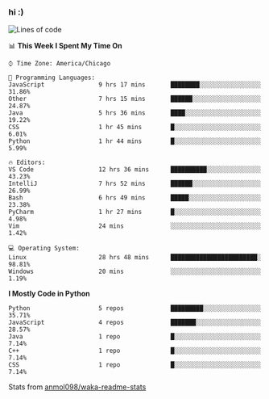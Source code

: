 ### hi :)

<!--START_SECTION:waka-->
![Lines of code](https://img.shields.io/badge/From%20Hello%20World%20I%27ve%20Written-778244%20lines%20of%20code-blue)

📊 **This Week I Spent My Time On** 

```text
⌚︎ Time Zone: America/Chicago

💬 Programming Languages: 
JavaScript               9 hrs 17 mins       ████████░░░░░░░░░░░░░░░░░   31.86% 
Other                    7 hrs 15 mins       ██████░░░░░░░░░░░░░░░░░░░   24.87% 
Java                     5 hrs 36 mins       ████░░░░░░░░░░░░░░░░░░░░░   19.22% 
CSS                      1 hr 45 mins        █░░░░░░░░░░░░░░░░░░░░░░░░   6.01% 
Python                   1 hr 44 mins        █░░░░░░░░░░░░░░░░░░░░░░░░   5.99%

🔥 Editors: 
VS Code                  12 hrs 36 mins      ██████████░░░░░░░░░░░░░░░   43.23% 
IntelliJ                 7 hrs 52 mins       ██████░░░░░░░░░░░░░░░░░░░   26.99% 
Bash                     6 hrs 49 mins       █████░░░░░░░░░░░░░░░░░░░░   23.38% 
PyCharm                  1 hr 27 mins        █░░░░░░░░░░░░░░░░░░░░░░░░   4.98% 
Vim                      24 mins             ░░░░░░░░░░░░░░░░░░░░░░░░░   1.42%

💻 Operating System: 
Linux                    28 hrs 48 mins      ████████████████████████░   98.81% 
Windows                  20 mins             ░░░░░░░░░░░░░░░░░░░░░░░░░   1.19%

```

**I Mostly Code in Python** 

```text
Python                   5 repos             █████████░░░░░░░░░░░░░░░░   35.71% 
JavaScript               4 repos             ███████░░░░░░░░░░░░░░░░░░   28.57% 
Java                     1 repo              █░░░░░░░░░░░░░░░░░░░░░░░░   7.14% 
C++                      1 repo              █░░░░░░░░░░░░░░░░░░░░░░░░   7.14% 
CSS                      1 repo              █░░░░░░░░░░░░░░░░░░░░░░░░   7.14%

```



<!--END_SECTION:waka-->

Stats from [anmol098/waka-readme-stats](https://github.com/anmol098/waka-readme-stats)